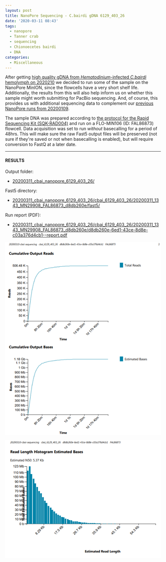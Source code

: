 ```yaml
---
layout: post
title: NanoPore Sequencing - C.bairdi gDNA 6129_403_26
date: '2020-03-11 08:43'
tags:
  - nanopore
  - Tanner crab
  - sequencing
  - Chionoecetes bairdi
  - DNA
categories:
  - Miscellaneous
---
```

After getting [high quality gDNA from _Hematodinium_-infected _C.bairdi_ hemolymph on 2020210](https://robertslab.github.io/sams-notebook/2020/02/10/DNA-Isolation,-Quantification,-and-Gel-C.bairdi-gDNA-Sample-6129_403_26.html) we decided to run some of the sample on the NanoPore MinION, since the flowcells have a very short shelf life. Additionally, the results from this will also help inform us on whether this sample might worth submitting for PacBio sequencing. And, of course, this provides us with additional sequencing data to complement our [previous NanoPore runs from 20200109](https://robertslab.github.io/sams-notebook/2020/01/09/NanoPore-Sequencing-C.bairdi-gDNA-Sample-20102558-2729.html).

The sample DNA was prepared according to [the protocol for the Rapid Sequencing Kit (SQK-RAD004)](https://github.com/RobertsLab/resources/blob/master/protocols/Commercial_Protocols/Nanopore_rapid-sequencing-sqk-rad004-RSE_9046_v1_revM_14Aug2019-minion.pdf) and run on a FLO-MIN106 (ID: FAL86873) flowcell. Data acquisition was set to run _without_ basecalling for a period of 48hrs. This will make sure the raw Fast5 output files will be preserved (not sure if they're saved or not when basecalling is enabled), but will require conversion to FastQ at a later date.


---

#### RESULTS

Output folder:

- [20200311_cbai_nanopore_6129_403_26/](https://gannet.fish.washington.edu/Atumefaciens/20200311_cbai_nanopore_6129_403_26/)

Fast5 directory:

- [20200311_cbai_nanopore_6129_403_26/cbai_6129_403_26/20200311_1343_MN29908_FAL86873_d8db260e/fast5/](https://gannet.fish.washington.edu/Atumefaciens/20200311_cbai_nanopore_6129_403_26/cbai_6129_403_26/20200311_1343_MN29908_FAL86873_d8db260e/fast5/)

Run report (PDF):

- [20200311_cbai_nanopore_6129_403_26/cbai_6129_403_26/20200311_1343_MN29908_FAL86873_d8db260e/d8db260e-6ed1-43ce-8d8e-c03a376d4cb1--report.pdf](https://gannet.fish.washington.edu/Atumefaciens/20200311_cbai_nanopore_6129_403_26/cbai_6129_403_26/20200311_1343_MN29908_FAL86873_d8db260e/d8db260e-6ed1-43ce-8d8e-c03a376d4cb1--report.pdf)

![cbai nanopore cumulative read plots](https://github.com/RobertsLab/sams-notebook/blob/master/images/screencaps/20200311_cbai_nanopore_6129_403_26_output-plots.png?raw=true)

![cbai nanopore read length histograms](https://github.com/RobertsLab/sams-notebook/blob/master/images/screencaps/20200311_cbai_nanopore_6129_403_26_read-length-histo-plots.png?raw=true)
